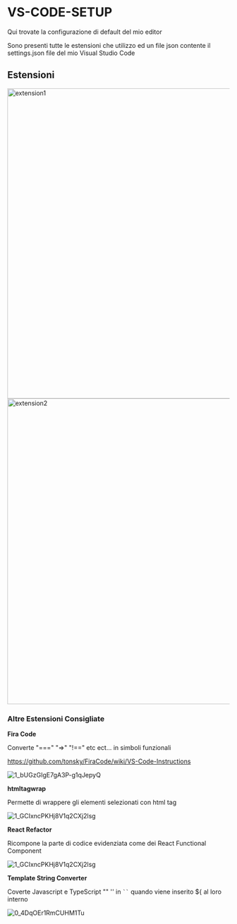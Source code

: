 ﻿# VS-CODE-SETUP

Qui trovate la configurazione di default del mio editor

Sono presenti tutte le estensioni che utilizzo ed un file json contente il settings.json file del mio Visual Studio Code

## Estensioni

<img width="704" alt="extension1" src="https://user-images.githubusercontent.com/63757250/119114271-4be8be80-ba26-11eb-9b97-23b46177b098.png">

<img width="694" alt="extension2" src="https://user-images.githubusercontent.com/63757250/119114490-805c7a80-ba26-11eb-8ccf-e38c1a365fd8.png">

### Altre Estensioni Consigliate

**Fira Code**

Converte "===" "=>" "!==" etc ect... in simboli funzionali 

https://github.com/tonsky/FiraCode/wiki/VS-Code-Instructions

![1_bUGzGIgE7gA3P-g1qJepyQ](https://user-images.githubusercontent.com/63757250/119114824-c9acca00-ba26-11eb-9317-207bab424677.jpeg)

**htmltagwrap**

Permette di wrappere gli elementi selezionati con html tag

![1_GCIxncPKHj8V1q2CXj2lsg](https://user-images.githubusercontent.com/63757250/119115573-9ae32380-ba27-11eb-99ad-1a90097ff40b.gif)

**React Refactor**

Ricompone la parte di codice evidenziata come dei React Functional Component

![1_GCIxncPKHj8V1q2CXj2lsg](https://user-images.githubusercontent.com/63757250/119115831-e72e6380-ba27-11eb-86de-7502c1212a36.gif)


**Template String Converter**

Coverte Javascript e TypeScript "" '' in ``` `` ``` quando viene inserito ${ al loro interno

![0_4DqOEr1RmCUHM1Tu](https://user-images.githubusercontent.com/63757250/119116566-a6831a00-ba28-11eb-9b7d-95125f0adc59.gif)


